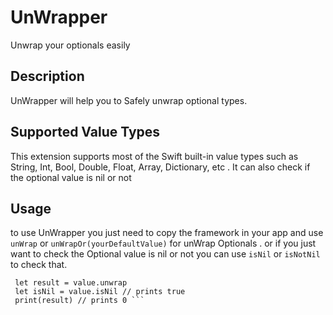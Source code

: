 # UnWrapper
Unwrap your optionals easily

## Description

UnWrapper will help you to Safely unwrap optional types.

## Supported Value Types

This extension supports most of the Swift built-in value types such as String, Int, Bool, Double, Float, Array, Dictionary, etc .
It can also check if the optional value is nil or not 

## Usage

to use UnWrapper you just need to copy the framework in your app and use `unWrap` or `unWrapOr(yourDefaultValue)`  for unWrap Optionals . or if you just want to check the Optional value is nil or not you can use  `isNil` or `isNotNil` to check that. 

```let value: Int?
 let result = value.unwrap
 let isNil = value.isNil // prints true
 print(result) // prints 0 ```
